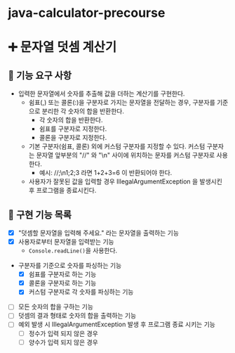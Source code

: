 # java-calculator-precourse

# ➕ 문자열 덧셈 계산기

## 🎯 기능 요구 사항

- 입력한 문자열에서 숫자를 추출해 값을 더하는 계산기를 구현한다.
    - 쉼표(,) 또는 콜론(:)을 구분자로 가지는 문자열을 전달하는 경우, 구분자를 기준으로 분리한 각 숫자의 합을 반환한다.
        - 각 숫자의 합을 반환한다.
        - 쉼표를 구분자로 지정한다.
        - 콜론을 구분자로 지정한다.
    - 기본 구분자(쉼표, 콜론) 외에 커스텀 구분자를 지정할 수 있다. 커스텀 구분자는 문자열 앞부분의 "//" 와 "\n" 사이에 위치하는 문자를 커스텀 구분자로 사용한다.
        - 예시: //;\n1;2;3 라면 1+2+3=6 이 반환되어야 한다.
    - 사용자가 잘못된 값을 입력할 경우 IllegalArgumentException 을 발생시킨 후 프로그램을 종료시킨다.

## 🎯 구현 기능 목록

- [x]  "덧셈할 문자열을 입력해 주세요." 라는 문자열을 출력하는 기능
- [x]  사용자로부터 문자열을 입력받는 기능
    - `Console.readLine()`을 사용한다.
- 구분자를 기준으로 숫자를 파싱하는 기능
    - [x]  쉼표를 구분자로 하는 기능
    - [x]  콜론을 구분자로 하는 기능
    - [x]  커스텀 구분자로 각 숫자를 파싱하는 기능
- [ ]  모든 숫자의 합을 구하는 기능
- [ ]  덧셈의 결과 형태로 숫자의 합을 출력하는 기능
- [ ]  예외 발생 시 IllegalArgumentException 발생 후 프로그램 종료 시키는 기능
    - [ ]  정수가 입력 되지 않은 경우
    - [ ]  양수가 입력 되지 않은 경우